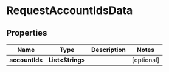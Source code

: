# RequestAccountIdsData

## Properties
Name | Type | Description | Notes
------------ | ------------- | ------------- | -------------
**accountIds** | **List&lt;String&gt;** |  |  [optional]
